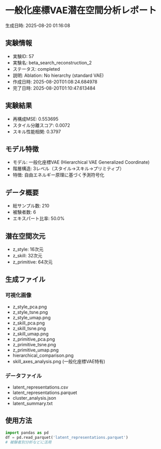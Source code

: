 # 一般化座標VAE潜在空間分析レポート

生成日時: 2025-08-20 01:16:08

## 実験情報
- 実験ID: 57
- 実験名: beta_search_reconstruction_2
- ステータス: completed
- 説明: Ablation: No hierarchy (standard VAE)
- 作成日時: 2025-08-20T01:08:24.684978
- 完了日時: 2025-08-20T01:10:47.613484

## 実験結果
- 再構成MSE: 0.553695
- スタイル分離スコア: 0.0072
- スキル性能相関: 0.3797

## モデル特徴
- モデル: 一般化座標VAE (Hierarchical VAE Generalized Coordinate)
- 階層構造: 3レベル（スタイル→スキル→プリミティブ）
- 特徴: 自由エネルギー原理に基づく予測符号化

## データ概要
- 総サンプル数: 210
- 被験者数: 6
- エキスパート比率: 50.0%

## 潜在空間次元
- z_style: 16次元
- z_skill: 32次元
- z_primitive: 64次元

## 生成ファイル
### 可視化画像
- z_style_pca.png
- z_style_tsne.png
- z_style_umap.png
- z_skill_pca.png
- z_skill_tsne.png
- z_skill_umap.png
- z_primitive_pca.png
- z_primitive_tsne.png
- z_primitive_umap.png
- hierarchical_comparison.png
- skill_axes_analysis.png (一般化座標VAE特有)

### データファイル
- latent_representations.csv
- latent_representations.parquet
- cluster_analysis.json
- latent_summary.txt

## 使用方法
```python
import pandas as pd
df = pd.read_parquet('latent_representations.parquet')
# 被験者別分析などに活用
```
